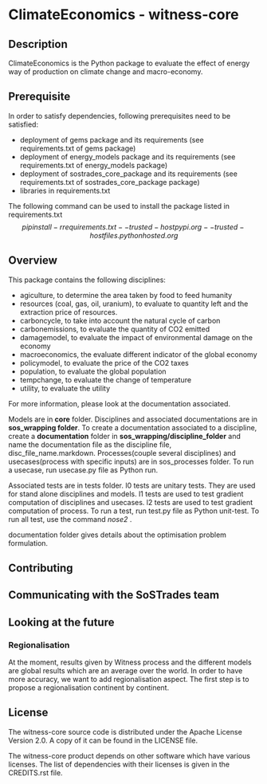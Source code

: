 # ClimateEconomics - witness-core

## Description

ClimateEconomics is the Python package to evaluate the effect of energy way of production on climate change and macro-economy.

## Prerequisite

In order to satisfy dependencies, following prerequisites need to be satisfied:

- deployment of gems package and its requirements (see requirements.txt of gems package)
- deployment of energy_models package and its requirements (see requirements.txt of energy_models package)
- deployment of sostrades_core_package and its requirements (see requirements.txt of sostrades_core_package package)
- libraries in requirements.txt

The following command can be used to install the package listed in requirements.txt
$$pip install -r requirements.txt --trusted-host pypi.org --trusted-host files.pythonhosted.org$$

## Overview

This package contains the following disciplines:

- agiculture, to determine the area taken by food to feed humanity
- resources (coal, gas, oil, uranium), to evaluate to quantity left and the extraction price of resources.
- carboncycle, to take into account the natural cycle of carbon
- carbonemissions, to evaluate the quantity of CO2 emitted
- damagemodel, to evaluate the impact of environmental damage on the economy
- macroeconomics, the evaluate different indicator of the global economy
- policymodel, to evaluate the price of the CO2 taxes
- population, to evaluate the global population
- tempchange, to evaluate the change of temperature
- utility, to evaluate the utility

For more information, please look at the documentation associated.

Models are in **core** folder. Disciplines and associated documentations are in **sos_wrapping folder**.
To create a documentation associated to a discipline, create a **documentation** folder in **sos_wrapping/discipline_folder** and name the documentation file as the discipline file, disc_file_name.markdown.
Processes(couple several disciplines) and usecases(process with specific inputs) are in sos_processes folder.
To run a usecase, run usecase.py file as Python run.

Associated tests are in tests folder.
l0 tests are unitary tests. They are used for stand alone disciplines and models.
l1 tests are used to test gradient computation of disciplines and usecases.
l2 tests are used to test gradient computation of process.
To run a test, run test.py file as Python unit-test.
To run all test, use the command _nose2_ .

documentation folder gives details about the optimisation problem formulation.

## Contributing

## Communicating with the SoSTrades team

## Looking at the future

### Regionalisation

At the moment, results given by Witness process and the different models are global results which are an average over the world.
In order to have more accuracy, we want to add regionalisation aspect. The first step is to propose a regionalisation continent by continent.

## License

The witness-core source code is distributed under the Apache License Version 2.0.
A copy of it can be found in the LICENSE file.

The witness-core product depends on other software which have various licenses.
The list of dependencies with their licenses is given in the CREDITS.rst file.
